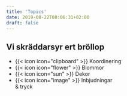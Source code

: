 ```yaml
---
title: 'Topics'
date: 2019-08-22T08:06:31+02:00
draft: false
---
```


## Vi skräddarsyr ert bröllop

- {{< icon icon="clipboard" >}} <span>Koordinering</span>
- {{< icon icon="flower" >}} <span>Blommor</span>
- {{< icon icon="sun" >}} <span>Dekor</span>
- {{< icon icon="image" >}} <span>Inbjudningar <br />& tryck</span>
